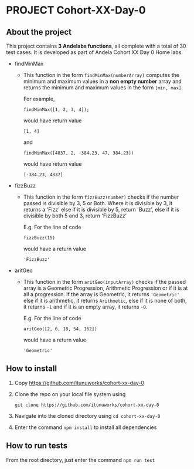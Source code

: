 # **PROJECT Cohort-XX-Day-0**

## About the project

This project contains **3 Andelabs functions**, all complete with a total of 30 test cases. It is developed as part of Andela Cohort XX Day 0 Home labs.

- findMinMax 

  - This function in the form `findMinMax(numberArray)` computes the minimum and maximum values in a **non empty number** array and returns the minimum and maximum values in the form `[min, max]`.

  	For example, 

    `findMinMax([1, 2, 3, 4]);`

    would have return value 

    `[1, 4]`

    and 

    `findMinMax([4837, 2, -384.23, 47, 384.23])`

    would have return value 

    `[-384.23, 4837]`

- fizzBuzz

  - This function in the form `fizzBuzz(number)` checks if the number passed is divisible by 3, 5 or Both. Where it is divisible by 3, it returns a 'Fizz' else if it is divisible by 5, return 'Buzz', else if it is divisible by both 5 and 3, return 'FizzBuzz'

    E.g. For the line of code

    `fizzBuzz(15)`

    would have a return value

    `'FizzBuzz'`

- aritGeo

  - This function in the form `aritGeo(inputArray)` checks if the passed array is a Geometric Progression, Arithmetic Progression or if it is at all a progression. if the array is Geometric, it returns `'Geometric'` else if it is arithmetic, it returns `Arithmetic`, else if it is none of both, it returns `-1` and if it is an empty array, it returns `-0`.

  	E.g. For the line of code

  	`aritGeo([2, 6, 18, 54, 162])`

  	would have a return value 

  	`'Geometric'`

## How to install

1. Copy https://github.com/itunuworks/cohort-xx-day-0

2. Clone the repo on your local file system using 

   `git clone https://github.com/itunuworks/cohort-xx-day-0`

3. Navigate into the cloned directory using `cd cohort-xx-day-0`

4. Enter the command `npm install` to install all dependencies

## How to run tests

From the root directory, just enter the command `npm run test`
